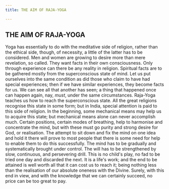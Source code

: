```yaml
---
title: THE AIM OF RAJA-YOGA

---
```





  

## THE AIM OF RAJA-YOGA

Yoga has essentially to do with the meditative side of religion, rather
than the ethical side, though, of necessity, a little of the latter has
to be considered. Men and women are growing to desire more than mere
revelation, so called. They want facts in their own consciousness. Only
through experience can there be any reality in religion. Spiritual facts
are to be gathered mostly from the superconscious state of mind. Let us
put ourselves into the same condition as did those who claim to have had
special experiences; then if we have similar experiences, they become
facts for us. We can see all that another has seen; a thing that
happened once can happen again, nay, *must*, under the same
circumstances. Raja-Yoga teaches us how to reach the superconscious
state. All the great religions recognise this state in some form; but in
India, special attention is paid to this side of religion. In the
beginning, some mechanical means may help us to acquire this state; but
mechanical means alone can never accomplish much. Certain positions,
certain modes of breathing, help to harmonise and concentrate the mind,
but with these must go purity and strong desire for God, or realisation.
The attempt to sit down and fix the mind on one idea and hold it there
will prove to most people that there is some need for help to enable
them to do this successfully. The mind has to be gradually and
systematically brought under control. The will has to be strengthened by
slow, continuous, and persevering drill. This is no child's play, no fad
to be tried one day and discarded the next. It is a life's work; and the
end to be attained is well worth all that it can cost us to reach it;
being nothing less than the realisation of our absolute oneness with the
Divine. Surely, with this end in view, and with the knowledge that we
can certainly succeed, no price can be too great to pay.


